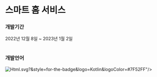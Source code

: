 <h1>스마트 홈 서비스</h1>

<h3>개발기간</h3>
2022년 12월 8일 ~ 2023년 1월 2일
</br></br>

<h3>개발언어</h3>
<img alt="Html" src ="https://img.shields.io/badge/<svg role="img" viewBox="0 0 24 24" xmlns="http://www.w3.org/2000/svg"><title>Kotlin</title><path d="M24 24H0V0h24L12 12Z"/></svg>.svg?&style=for-the-badge&logo=Kotlin&logoColor=#7F52FF"/>
